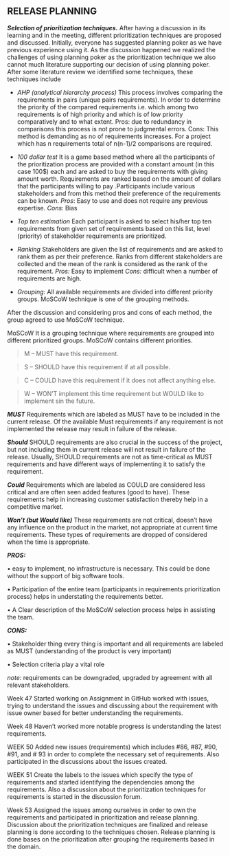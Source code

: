 RELEASE PLANNING
----------------

***Selection of prioritization techniques.***
	 After having a discussion in its learning and in the meeting, different prioritization techniques are proposed and discussed. Initially, everyone has suggested planning poker as we have previous experience using it. As the discussion happened we realized the challenges of using planning poker as the prioritization technique we also cannot much literature supporting our decision of using planning poker. After some literature review we identified some techniques, these techniques include 

 - 	*AHP (analytical hierarchy process)*
This process involves comparing the requirements in pairs (unique pairs requirements). In order to determine the priority of the compared requirements i.e. which among two requirements is of high priority and which is of low priority comparatively and to what extent. 
Pros: due to redundancy in comparisons this process is not prone to judgmental errors.
Cons: This method is demanding as no of requirements increases. For a project which has n requirements total of n(n-1)/2 comparisons are required.

 - *100 dollar test*
It is a game based method where all the participants of the prioritization process are provided with a constant amount (in this case 100$) each and are asked to buy the requirements with giving amount worth. Requirements are ranked based on the amount of dollars that the participants willing to pay .Participants include various stakeholders and from this method their preference of the requirements can be known.
*Pros*: Easy to use and does not require any previous expertise. 
*Cons*: Bias

 - 	*Top ten estimation* 
Each participant is asked to select his/her top ten requirements from given set of requirements based on this list, level (priority) of stakeholder requirements are prioritized.

 - *Ranking*
Stakeholders are given the list of requirements and are asked to rank them as per their preference. Ranks from different stakeholders are collected and the mean of the rank is considered as the rank of the requirement.
*Pros:* Easy to implement 
*Cons:* difficult when a number of requirements are high.

 - 	*Grouping:*
All available requirements are divided into different priority groups. MoSCoW technique is one of the grouping methods. 

After the discussion and considering pros and cons of each method, the group agreed to use MoSCoW  technique.

MoSCoW
It is a grouping technique where requirements are grouped into different prioritized groups. MoSCoW contains different priorities.

> M – MUST have this requirement. 

> S – SHOULD have this requirement if at all possible. 

> C – COULD have this requirement if it does not affect anything else.

>  W – WON’T implement this time requirement but WOULD  like to implement sin the future.


***MUST*** 
Requirements which are labeled as MUST have to be included in the current release. Of the available Must requirements if any requirement is not implemented the release may result in failure of the release.

***Should*** 
			SHOULD requirements are also crucial in the success of the project, but not including them in current release will not result in failure of the release. Usually, SHOULD requirements are not as time-critical as MUST requirements and have different ways of implementing it to satisfy the requirement.
			
***Could*** 
Requirements which are labeled as COULD are considered less critical and are often seen added features (good to have). These requirements help in increasing customer satisfaction thereby help in a competitive market.

***Won’t (but Would like)***
 These requirements are not critical, doesn’t have any influence on the product in the market, not appropriate at current time requirements. These types of requirements are dropped of considered when the time is appropriate.
 
***PROS:*** 

•	easy to implement, no infrastructure is necessary. This could be done without the support of big software tools.

•	Participation of the entire team (participants in requirements prioritization process) helps in understating the requirements better.

•	A Clear description of the MoSCoW selection process helps in assisting the team.

***CONS:***

•	Stakeholder thing every thing is important and all requirements are labeled as MUST (understanding of the product is very important)

•	Selection criteria play a vital role

 
*note:* requirements can be downgraded, upgraded by agreement with all relevant stakeholders.
	





Week 47
	Started working on Assignment in GitHub worked with issues, trying to understand the issues and discussing about the requirement with issue owner based for better understanding the requirements.
	
	
Week 48 
	Haven’t worked more notable progress is understanding the latest requirements.
	
	
WEEK 50	
	Added new issues (requirements) which includes #86, #87, #90, #91, and # 93 in order to complete the necessary set of requirements. Also participated in the discussions about the issues created.
	
	
WEEK 51
Create the labels to the issues which specify the type of requirements and started identifying the dependencies among the requirements. Also a discussion about the prioritization techniques for requirements is started in the discussion forum.



Week 53
	Assigned the issues among ourselves in order to own the requirements and participated in prioritization and release planning. Discussion about the prioritization techniques are finalized and release planning is done according to the techniques chosen. Release planning is done bases on the prioritization after grouping the requirements based in the domain. 

